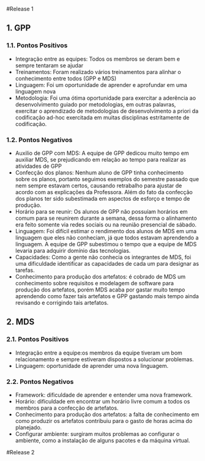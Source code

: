 #Release 1
## 1. GPP
### 1.1. Pontos Positivos
* Integração entre as equipes: Todos os membros se deram bem e sempre tentaram se ajudar
* Treinamentos: Foram realizado vários treinamentos para alinhar o conhecimento entre todos (GPP e MDS)
* Linguagem: Foi um oportunidade de aprender e aprofundar em uma linguagem nova
* Metodologia: Foi uma ótima oportunidade para exercitar a aderência ao desenvolvimento guiado por metodologias, em outras palavras, exercitar o aprendizado de metodologias de desenvolvimento a priori da codificação ad-hoc exercitada em muitas disciplinas estritamente de codificação.

### 1.2. Pontos Negativos
* Auxilio de GPP com MDS: A equipe de GPP dedicou muito tempo em auxiliar MDS, se prejudicando em relação ao tempo para realizar as atividades de GPP
* Confecção dos planos: Nenhum aluno de GPP tinha conhecimento sobre os planos, portanto seguimos exemplos do semestre passado que nem sempre estavam certos, causando retrabalho para ajustar de acordo com as explicações da Professora. Além do fato da confecção dos planos ter sido subestimada em aspectos de esforço e tempo de produção.
* Horário para se reunir: Os alunos de GPP não possuíam horários em comum para se reunirem durante a semana, dessa forma o alinhamento era feito somente via redes sociais ou na reunião presencial de sábado.
* Linguagem: Foi difícil estimar o rendimento dos alunos de MDS em uma linguagem que eles não conheciam, já que todos estavam aprendendo a linguagem. A equipe de GPP subestimou o tempo que a equipe de MDS levaria para adquirir domínio das tecnologias.
* Capacidades: Como a gente não conhecia os integrantes de MDS, foi uma dificuldade identificar as capacidades de cada um para designar as tarefas.
* Conhecimento para produção dos artefatos: é cobrado de MDS um conhecimento sobre requisitos e modelagem de software para produção dos artefatos, porém MDS acaba por gastar muito tempo aprendendo como fazer tais artefatos e GPP gastando mais tempo ainda revisando e corrigindo tais artefatos.

## 2. MDS
### 2.1. Pontos Positivos
* Integração entre a equipe:os membros da equipe tiveram um bom relacionamento e sempre estiveram dispostos a solucionar problemas.  
* Linguagem: oportunidade de aprender uma nova linguagem.  
  
### 2.2. Pontos Negativos    
* Framework: dificuldade de aprender e entender uma nova framework.  
* Horário: dificuldade em encontrar um horário livre comum a todos os membros para a confecção de artefatos.  
* Conhecimento para produção dos artefatos: a falta de conhecimento em como produzir os artefatos contribuiu para o gasto de horas acima do planejado.  
* Configurar ambiente: surgiram muitos problemas ao configurar o ambiente, como a instalação de alguns pacotes e da máquina virtual.

#Release 2